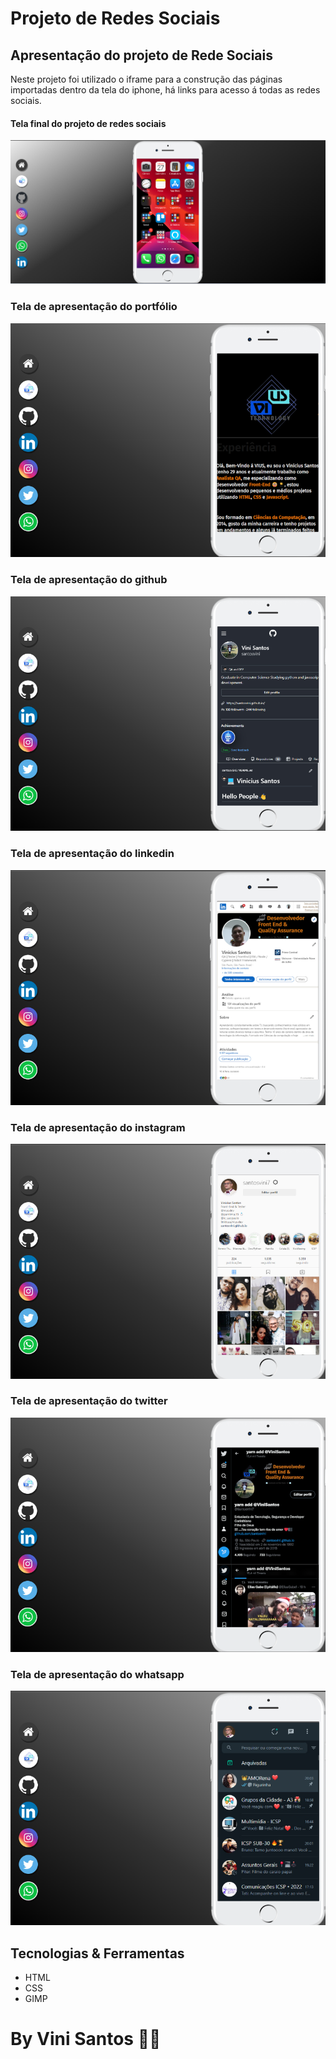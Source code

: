 # Projeto de Redes Sociais

## Apresentação do projeto de Rede Sociais

<p>Neste projeto foi utilizado o iframe para a construção das páginas importadas dentro da tela do iphone, há links para acesso á todas as redes sociais.</p>

#### Tela final do projeto de redes sociais
<img src="./img/iphone.png"><br>

### Tela de apresentação do portfólio
<img src="./img/iphone_port.png"><br>

### Tela de apresentação do github
<img src="./img/iphone_github.png"><br>

### Tela de apresentação do linkedin
<img src="./img/iphone_in.png"><br>

### Tela de apresentação do instagram
<img src="./img/iphone_insta.png"><br>

### Tela de apresentação do twitter
<img src="./img/iphone_tt.png"><br>

### Tela de apresentação do whatsapp
<img src="./img/iphone_whats.png"><br>

## Tecnologias & Ferramentas

- HTML
- CSS
- GIMP

# By Vini Santos :technologist:
